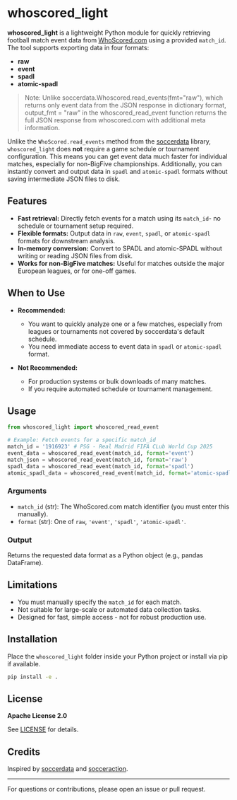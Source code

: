 # whoscored_light

**whoscored_light** is a lightweight Python module for quickly retrieving football match event data from [WhoScored.com](https://whoscored.com) using a provided `match_id`. The tool supports exporting data in four formats:  
- **raw**
- **event**
- **spadl**
- **atomic-spadl**

>Note: Unlike soccerdata.Whoscored.read_events(fmt="raw"), which returns only event data from the JSON response in dictionary format, output_fmt = "raw" in the whoscored_read_event function returns the full JSON response from whoscored.com with additional meta information.

Unlike the `WhoScored.read_events` method from the [soccerdata](https://github.com/voetbalai/soccerdata) library, `whoscored_light` does **not** require a game schedule or tournament configuration. This means you can get event data much faster for individual matches, especially for non-BigFive championships. Additionally, you can instantly convert and output data in `spadl` and `atomic-spadl` formats without saving intermediate JSON files to disk.

## Features

- **Fast retrieval:** Directly fetch events for a match using its `match_id`- no schedule or tournament setup required.
- **Flexible formats:** Output data in `raw`, `event`, `spadl`, or `atomic-spadl` formats for downstream analysis.
- **In-memory conversion:** Convert to SPADL and atomic-SPADL without writing or reading JSON files from disk.
- **Works for non-BigFive matches:** Useful for matches outside the major European leagues, or for one-off games.

## When to Use

- **Recommended:**  
  - You want to quickly analyze one or a few matches, especially from leagues or tournaments not covered by soccerdata's default schedule.
  - You need immediate access to event data in `spadl` or `atomic-spadl` format.

- **Not Recommended:**  
  - For production systems or bulk downloads of many matches.
  - If you require automated schedule or tournament management.

## Usage

```python
from whoscored_light import whoscored_read_event

# Example: Fetch events for a specific match_id
match_id = '1916923' # PSG - Real Madrid FIFA CLub World Cup 2025
event_data = whoscored_read_event(match_id, format='event')
match_json = whoscored_read_event(match_id, format='raw')
spadl_data = whoscored_read_event(match_id, format='spadl')
atomic_spadl_data = whoscored_read_event(match_id, format='atomic-spadl')
```

### Arguments

- `match_id` (str): The WhoScored.com match identifier (you must enter this manually).
- `format` (str): One of `raw`, `'event'`, `'spadl'`, `'atomic-spadl'`.

### Output

Returns the requested data format as a Python object (e.g., pandas DataFrame).

## Limitations

- You must manually specify the `match_id` for each match.
- Not suitable for large-scale or automated data collection tasks.
- Designed for fast, simple access - not for robust production use.

## Installation

Place the `whoscored_light` folder inside your Python project or install via pip if available.

```bash
pip install -e .
```

## License

**Apache License 2.0**

See [LICENSE](../LICENSE) for details.

## Credits

Inspired by [soccerdata](https://github.com/probberechts/soccerdata) and [socceraction](https://github.com/ML-KULeuven/socceraction).

---
For questions or contributions, please open an issue or pull request.